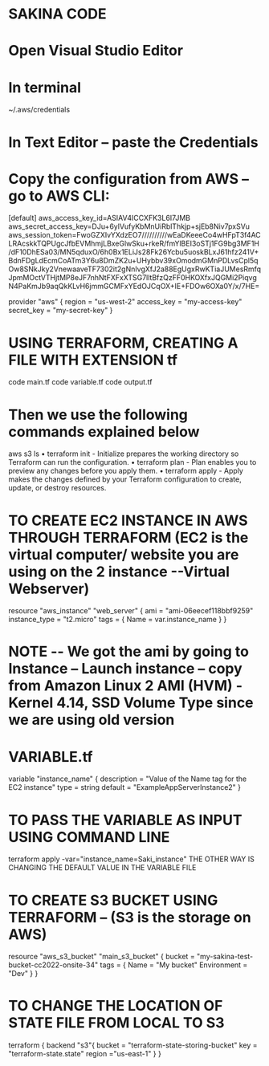 # SAKINA CODE
# Open Visual Studio Editor
# In terminal 
~/.aws/credentials


# In Text Editor –  paste the Credentials 
# Copy the configuration from AWS – go to AWS CLI:
[default]
aws_access_key_id=ASIAV4ICCXFK3L6I7JMB
aws_secret_access_key=DJu+6ylVufyKbMnUiRblThkjp+sjEb8Niv7pxSVu
aws_session_token=FwoGZXIvYXdzEO7//////////wEaDKeeeCo4wHFpT3f4ACLRAcskkTQPUgcJfbEVMhmjLBxeGlwSku+rkeR/fmYlBEI3oSTj1FG9bg3MF1H/dF10DhESa03/MN5qduxO/6h0Bx1ELiJs28Fk26Ycbu5uoskBLxJ61hfz241V+BdnFDgLdEcmCoATm3Y6u8DmZK2u+UHybbv39xOmodmGMnPDLvsCpl5qOw8SNkJky2VnewaaveTF7302it2gNnIvgXfJ2a88EgUgxRwKTiaJUMesRmfqJpmMOctVTHjtMP8eJF7nhNtFXFxXTSG7lltBfzQzFF0HKOXfxJQGMi2PiqvgN4PaKmJb9aqQkKLvH6jmmGCMFxYEdOJCqOX+IE+FDOw6OXa0Y/x/7HE=


provider "aws" { region = "us-west-2" access_key = "my-access-key" secret_key = "my-secret-key" }


# USING TERRAFORM, CREATING A FILE WITH EXTENSION tf
code main.tf
code variable.tf
code output.tf


# Then we use the following commands explained below
aws s3 ls
•	terraform init - Initialize prepares the working directory so Terraform can run the configuration.
•	terraform plan - Plan enables you to preview any changes before you apply them.
•	terraform apply - Apply makes the changes defined by your Terraform configuration to create, update, or destroy resources.


# TO CREATE EC2 INSTANCE IN AWS THROUGH TERRAFORM (EC2 is the virtual computer/ website you are using on the 2 instance --Virtual Webserver)
resource "aws_instance" "web_server" {
  ami          = "ami-06eecef118bbf9259"
  instance_type = "t2.micro"
  tags = {
    Name = var.instance_name
  }
}

# NOTE -- We got the ami by going to Instance – Launch instance – copy from Amazon Linux 2 AMI (HVM) - Kernel 4.14, SSD Volume Type since we are using old version



# VARIABLE.tf
variable "instance_name" {
  description = "Value of the Name tag for the EC2 instance"
  type        = string
  default     = "ExampleAppServerInstance2"
}

# TO PASS THE VARIABLE AS INPUT USING COMMAND LINE
terraform apply -var="instance_name=Saki_instance"
THE OTHER WAY IS CHANGING THE DEFAULT VALUE IN THE VARIABLE FILE


# TO CREATE S3 BUCKET USING TERRAFORM – (S3 is the storage on AWS)
resource "aws_s3_bucket" "main_s3_bucket" {
  bucket = "my-sakina-test-bucket-cc2022-onsite-34"
  tags = {
    Name        = "My bucket"
    Environment = "Dev"
  }
}


# TO CHANGE THE LOCATION OF STATE FILE FROM LOCAL TO S3
terraform {
backend "s3"{
bucket = "terraform-state-storing-bucket"
key = "terraform-state.state"
region ="us-east-1"
}
}


